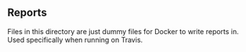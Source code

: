 ## Reports

Files in this directory are just dummy files for Docker to write reports in. Used specifically when running on Travis.
